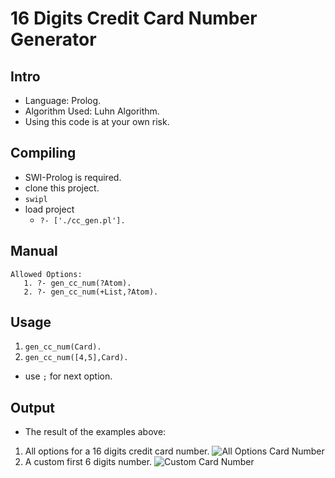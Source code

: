 16 Digits Credit Card Number Generator
=====

Intro
-----
* Language: Prolog.
* Algorithm Used: Luhn Algorithm.
* Using this code is at your own risk.
 

Compiling
---------
* SWI-Prolog is required.
* clone this project.
* ```swipl```
* load project
  * ```?- ['./cc_gen.pl'].```

Manual
------
```
Allowed Options:
   1. ?- gen_cc_num(?Atom).
   2. ?- gen_cc_num(+List,?Atom).
```

Usage
-----
1. ``` gen_cc_num(Card). ```
2. ``` gen_cc_num([4,5],Card). ```
* use ```;``` for next option.

Output
------
* The result of the examples above:
1. All options for a 16 digits credit card number.
![All Options Card Number](https://github.com/eldardamari/credit-card-generator/blob/master/img/gen_cc_num(Card).png?raw=true)
2. A custom first 6 digits number.
![Custom Card Number](eldardamari.github.com/credit-card-generator/img/gen_cc_num(%5B4%2C5%5D%2CCard).png)

